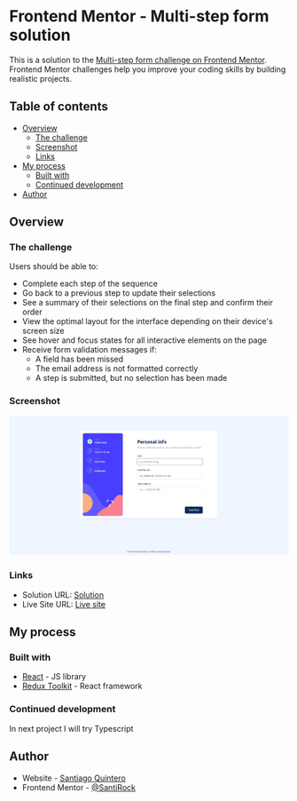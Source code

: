 # Frontend Mentor - Multi-step form solution

This is a solution to the [Multi-step form challenge on Frontend Mentor](https://www.frontendmentor.io/challenges/multistep-form-YVAnSdqQBJ). Frontend Mentor challenges help you improve your coding skills by building realistic projects. 

## Table of contents

- [Overview](#overview)
  - [The challenge](#the-challenge)
  - [Screenshot](#screenshot)
  - [Links](#links)
- [My process](#my-process)
  - [Built with](#built-with)
  - [Continued development](#continued-development)
- [Author](#author)

## Overview

### The challenge

Users should be able to:

- Complete each step of the sequence
- Go back to a previous step to update their selections
- See a summary of their selections on the final step and confirm their order
- View the optimal layout for the interface depending on their device's screen size
- See hover and focus states for all interactive elements on the page
- Receive form validation messages if:
  - A field has been missed
  - The email address is not formatted correctly
  - A step is submitted, but no selection has been made

### Screenshot

![](./public/screenshot.jpg)

### Links

- Solution URL: [Solution](https://github.com/santirockk/multi-step-form)
- Live Site URL: [Live site](https://santirockk.github.io/multi-step-form/)

## My process

### Built with

- [React](https://reactjs.org/) - JS library
- [Redux Toolkit](https://redux-toolkit.js.org/) - React framework


### Continued development

In next project I will try Typescript

## Author

- Website - [Santiago Quintero](https://santiagoquintero.onrender.com/)
- Frontend Mentor - [@SantiRock](https://www.frontendmentor.io/profile/SantiRock)

